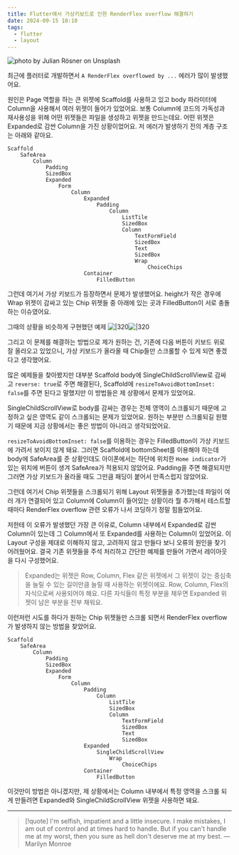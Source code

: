 ```yaml
---
title: Flutter에서 가상키보드로 인한 RenderFlex overflow 해결하기
date: 2024-09-15 10:10
tags:
  - flutter
  - layout
---
```


![photo by Julian Rösner on Unsplash](https://images.unsplash.com/photo-1721549812316-7706f9a0a49c?crop=entropy&cs=srgb&fm=jpg&ixid=M3w2NDU1OTF8MHwxfHJhbmRvbXx8fHx8fHx8fDE3MjYzNjI2MDl8&ixlib=rb-4.0.3&q=85&w=768&h=432)

최근에 플러터로 개발하면서 `A RenderFlex overflowed by ...` 에러가 많이 발생했어요.

원인은 Page 역할을 하는 큰 위젯에 Scaffold를 사용하고 있고 body 파라미터에 Column을 사용해서 여러 위젯이 들어가 있었어요. 보통 Column에 코드의 가독성과 재사용성을 위해 어떤 위젯들은 파일을 생성하고 위젯을 만드는데요. 어떤 위젯은 Expanded로 감싼 Column을 가진 상황이었어요. 저 에러가 발생하기 전의 계층 구조는 아래와 같아요.

```
Scaffold
	SafeArea
		Column
			Padding
			SizedBox
			Expanded
				Form
					Column
						Expanded
							Padding
								Column
									ListTile
									SizedBox
									Column
										TextFormField
										SizedBox
										Text
										SizedBox
										Wrap
											ChoiceChips
						Container
							FilledButton
```

그런데 여기서 가상 키보드가 등장하면서 문제가 발생했어요. height가 작은 경우에 Wrap 위젯이 감싸고 있는 Chip 위젯들 중 아래에 있는 곳과 FilledButton이 서로 충돌하는 이슈였어요.

그때의 상황을 비슷하게 구현했던 예제
![|320](assets/202409151010-20240915115019796.webp)![|320](assets/202409151010-20240915115034268.webp)

그리고 이 문제를 해결하는 방법으로 제가 원하는 건, 기존에 다음 버튼이 키보드 위로 잘 올라오고 있었으니, 가상 키보드가 올라올 때 Chip들만 스크롤할 수 있게 되면 좋겠다고 생각했어요.

많은 예제들을 찾아봤지만 대부분 Scaffold body에 SingleChildScrollView로 감싸고 `reverse: true`로 주면 해결된다, Scaffold에 `resizeToAvoidBottomInset: false`를 주면 된다고 말했지만 이 방법들은 제 상황에서 문제가 있었어요.

SingleChildScrollView로 body를 감싸는 경우는 전체 영역이 스크롤되기 때문에 고정하고 싶은 영역도 같이 스크롤되는 문제가 있었어요. 원하는 부분만 스크롤되길 원했기 때문에 지금 상황에서는 좋은 방법이 아니라고 생각되었어요.

`resizeToAvoidBottomInset: false`를 이용하는 경우는 FilledButton이 가상 키보드에 가려서 보이지 않게 돼요. 그러면 Scaffold에 bottomSheet를 이용해야 하는데 body에 SafeArea를 준 상황인데도 아이폰에서는 하단에 위치한 `Home indicator`가 있는 위치에 버튼이 생겨 SafeArea가 적용되지 않았어요. Padding을 주면 해결되지만 그러면 가상 키보드가 올라올 때도 그만큼 패딩이 붙어서 만족스럽지 않았어요.

그런데 여기서 Chip 위젯들을 스크롤되기 위해 Layout 위젯들을 추가했는데 파일이 여러 개가 연결되어 있고 Column에 Column이 들어있는 상황이라 뭘 추가해서 테스트할 때마다 RenderFlex overflow 관련 오류가 나서 코딩하기 정말 힘들었어요.

저한테 이 오류가 발생했던 가장 큰 이유로, Column 내부에서 Expanded로 감싼 Column이 있는데 그 Column에서 또 Expanded를 사용하는 Column이 있었어요. 이 Layout 구성을 제대로 이해하지 않고, 고려하지 않고 만들다 보니 오류의 원인을 찾기 어려웠어요. 결국 기존 위젯들을 주석 처리하고 간단한 예제를 만들어 가면서 레이아웃을 다시 구성했어요.

> Expanded는 위젯은 Row, Column, Flex 같은 위젯에서 그 위젯이 갖는 중심축을 늘릴 수 있는 길이만큼 늘릴 때 사용하는 위젯이에요.
> Row, Column, Flex의 자식으로써 사용되어야 해요. 다른 자식들이 특정 부분을 채우면 Expanded 위젯이 남은 부분을 전부 채워요.

이런저런 시도를 하다가 원하는 Chip 위젯들만 스크롤 되면서  RenderFlex overflow가 발생하지 않는 방법을 찾았어요.

```
Scaffold
	SafeArea
		Column
			Padding
			SizedBox
			Expanded
				Form
					Column
						Padding
							Column
								ListTile
								SizedBox
								Column
									TextFormField
									SizedBox
									Text
									SizedBox
						Expanded
							SingleChildScrollView
								Wrap
									ChoiceChips
						Container
							FilledButton
```

이것만이 방법은 아니겠지만, 제 상황에서는 Column 내부에서 특정 영역을 스크롤 되게 만들려면 Expanded와 SingleChildScrollView 위젯을 사용하면 돼요.

---

> [!quote] I'm selfish, impatient and a little insecure. I make mistakes, I am out of control and at times hard to handle. But if you can't handle me at my worst, then you sure as hell don't deserve me at my best.
> — Marilyn Monroe
